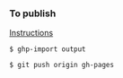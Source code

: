 ### To publish

[Instructions](http://docs.getpelican.com/en/3.6.3/tips.html#project-pages)


```
$ ghp-import output

$ git push origin gh-pages
```